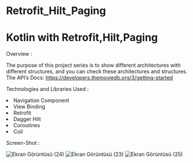 # Retrofit_Hilt_Paging


<h1>Kotlin with Retrofit,Hilt,Paging</h1>

Overview :

The purpose of this project series is to show different architectures with different structures, and you can check these architectures and structures.
The API’s Docs: https://developers.themoviedb.org/3/getting-started

Technologies and Libraries Used :

<li>Navigation Component</li>
<li>View Binding</li>
<li>Retrofit</li>
<li>Dagger Hilt</li>
<li>Coroutines</li>
<li>Coil</li>

Screen-Shot :

![Ekran Görüntüsü (24)](https://user-images.githubusercontent.com/71428865/236456946-f3118f5f-2224-4eff-b975-ddfa991f4a89.png)
![Ekran Görüntüsü (23)](https://user-images.githubusercontent.com/71428865/236456967-404a9488-c99e-4d26-8f80-3acd5b562e7b.png)
![Ekran Görüntüsü (25)](https://user-images.githubusercontent.com/71428865/236456974-e26a30b8-1a95-40e7-870c-7803df07c23b.png)

